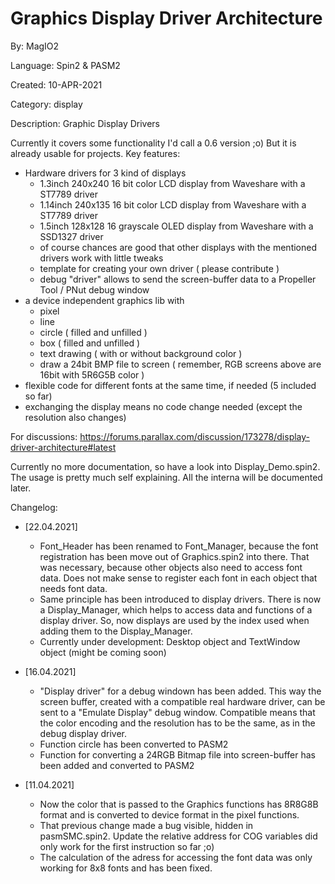 # Graphics Display Driver Architecture

By: MagIO2

Language: Spin2 & PASM2

Created: 10-APR-2021

Category: display

Description:
Graphic Display Drivers

Currently it covers some functionality I'd call a 0.6 version ;o) But it is already usable for projects.
Key features:
  * Hardware drivers for 3 kind of displays
    * 1.3inch 240x240 16 bit color LCD display from Waveshare with a ST7789 driver
    * 1.14inch 240x135 16 bit color LCD display from Waveshare with a ST7789 driver
    * 1.5inch 128x128 16 grayscale OLED display from Waveshare with a SSD1327 driver
    * of course chances are good that other displays with the mentioned drivers work with little tweaks
    * template for creating your own driver ( please contribute )
    * debug "driver" allows to send the screen-buffer data to a Propeller Tool / PNut debug window
  * a device independent graphics lib with 
    * pixel
    * line
    * circle ( filled and unfilled )
    * box ( filled and unfilled )
    * text drawing ( with or without background color )
    * draw a 24bit BMP file to screen ( remember, RGB screens above are 16bit with 5R6G5B color ) 
  * flexible code for different fonts at the same time, if needed (5 included so far)
  * exchanging the display means no code change needed (except the resolution also changes)

For discussions:
https://forums.parallax.com/discussion/173278/display-driver-architecture#latest

Currently no more documentation, so have a look into Display_Demo.spin2. The usage is pretty much self explaining. All the interna will be documented later.

Changelog:
* [22.04.2021]
  * Font_Header has been renamed to Font_Manager, because the font registration has been move out of Graphics.spin2 into there. That was necessary, because other objects also need to access font data. Does not make sense to register each font in each object that needs font data.
  * Same principle has been introduced to display drivers. There is now a Display_Manager, which helps to access data and functions of a display driver. So, now displays are used by the index used when adding them to the Display_Manager.
  * Currently under development: Desktop object and TextWindow object (might be coming soon)

* [16.04.2021]
  * "Display driver" for a debug windown has been added. This way the screen buffer, created with a compatible real hardware driver, can be sent to a "Emulate Display" debug window. Compatible means that the color encoding and the resolution has to be the same, as in the debug display driver.
  * Function circle has been converted to PASM2
  * Function for converting a 24RGB Bitmap file into screen-buffer has been added and converted to PASM2
  
* [11.04.2021]
  * Now the color that is passed to the Graphics functions has 8R8G8B format and is converted to device format in the pixel functions.
  * That previous change made a bug visible, hidden in pasmSMC.spin2. Update the relative address for COG variables did only work for the first instruction so far ;o)
  * The calculation of the adress for accessing the font data was only working for 8x8 fonts and has been fixed.
